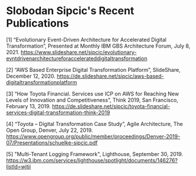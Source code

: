 # Slobodan Sipcic's Recent Publications

[1]	“Evolutionary Event-Driven Architecture for Accelerated Digital Transformation”, Presented at Monthly IBM GBS Architecture Forum, July 8, 2021. https://www.slideshare.net/sipcic/evolutionary-evntdrivenarchitectureforaccelerateddigitaltransformation
 
[2]	“AWS Based Enterprise Digital Transformation Platform”, SlideShare, December 12, 2020. https://de.slideshare.net/sipcic/aws-based-digitaltransformationplatform 
 
[3]	“How Toyota Financial. Services use ICP on AWS for Reaching New Levels of Innovation and Competitiveness”, Think 2019, San Francisco, February 13, 2019. https://de.slideshare.net/sipcic/toyota-financial-services-digital-transformation-think-2019

[4]	“Toyota – Digital Transformation Case Study”, Agile Architecture, The Open Group, Denver, July 22, 2019. https://www.opengroup.org/public/member/proceedings/Denver-2019-07/Presentations/schuelke-sipcic.pdf

[5]	"Multi-Tenant Logging Framework", Lighthouse, September 30, 2019. https://w3.ibm.com/services/lighthouse/spotlight/documents/146276?listId=wjtii 
